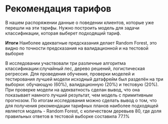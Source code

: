 # Рекомендация тарифов
В нашем распоряжении данные о поведении клиентов, которые уже перешли на эти тарифы. Нужно построить модель для задачи классификации, которая выберет подходящий тариф. 



**Итоги**
Наиболее адекватные предсказания делает Random Forest, это видно по точности предсказания на валидационной и на тестовой выборке

В исследовании участвовали три различные алгоритма классификации:случайный лес, дерево решений, логистическая регрессия. Для проведения обучения, проверки моделей и тестирования лучшей модели исходный датафрейм был разделён на три выборки: обучающую (60%), валидационную (20%) и тестовую (20%). При проверке модели на адекватность сделан вывод, что она показывает намного лучший результат, чем модель с примитивным прогнозом. По итогам исследования можно сделать вывод о том, что для получения рекомендации тарифных планов наиболее подходящей является модель - Random Forest, с количеством деревьев 80, где доля правильных ответов в тестовой выборке составила 77.1%
